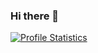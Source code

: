 ### Hi there 👋

[![Profile Statistics](https://github-readme-stats.vercel.app/api?username=bring-shrubbery&count_private=true&show_icons=true)](https://github.com/bring-shrubbery)

<!--
**bring-shrubbery/bring-shrubbery** is a ✨ _special_ ✨ repository because its `README.md` (this file) appears on your GitHub profile.

Here are some ideas to get you started:

- 🔭 I’m currently working on ...
- 🌱 I’m currently learning ...
- 👯 I’m looking to collaborate on ...
- 🤔 I’m looking for help with ...
- 💬 Ask me about ...
- 📫 How to reach me: ...
- 😄 Pronouns: ...
- ⚡ Fun fact: ...
-->
